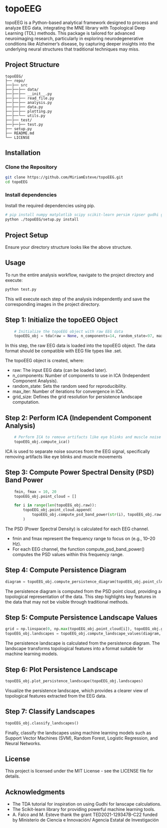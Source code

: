# topoEEG

topoEEG is a Python-based analytical framework designed to process and analyze EEG data, integrating the MNE library with Topological Deep Learning (TDL) methods. This package is tailored for advanced neuroimaging research, particularly in exploring neurodegenerative conditions like Alzheimer’s disease, by capturing deeper insights into the underlying neural structures that traditional techniques may miss.


## Project Structure
```
topoEEG/
├── repo/
├──├── src
├──├──├── data/
├──├──├── __init__.py
├──├──├── read_file.py
├──├──├── analysis.py
├──├──├── data.py
├──├──├── plotting.py
├──├──└── utils.py
├──├── test/
├──├──├── test.py
├── setup.py
├── README.md
└── LICENSE
```

## Installation

### Clone the Repository

```bash
git clone https://github.com/MiriamEsteve/topoEEG.git
cd topoEEG
```

### Install dependencies
Install the required dependencies using pip.

```bash
# pip install numpy matplotlib scipy scikit-learn persim ripser gudhi giotto-tda POT datalad
python ./topoEEG/setup.py install
```

## Project Setup
Ensure your directory structure looks like the above structure.

## Usage
To run the entire analysis workflow, navigate to the project directory and execute:
```bash
python test.py
```

This will execute each step of the analysis independently and save the corresponding images in the project directory.


## Step 1: Initialize the topoEEG Object
```python
    # Initialize the topoEEG object with raw EEG data
    topoEEG_obj = tda(raw = None, n_components=14, random_state=97, max_iter=100, grid_size = 10000)

```
In this step, the raw EEG data is loaded into the topoEEG object. The data format should be compatible with EEG file types like .set.

The topoEEG object is created, where:
- raw: The input EEG data (can be loaded later).
- n_components: Number of components to use in ICA (Independent Component Analysis).
- random_state: Sets the random seed for reproducibility.
- max_iter: Number of iterations for convergence in ICA.
- grid_size: Defines the grid resolution for persistence landscape computation.


## Step 2: Perform ICA (Independent Component Analysis)
```python
    # Perform ICA to remove artifacts like eye blinks and muscle noise
    topoEEG_obj.compute_ica()
```
ICA is used to separate noise sources from the EEG signal, specifically removing artifacts like eye blinks and muscle movements

## Step 3: Compute Power Spectral Density (PSD) Band Power
```python
    fmin, fmax = 10, 20
    topoEEG_obj.point_cloud = []

    for i in range(len(topoEEG_obj.raw)):
        topoEEG_obj.point_cloud.append(
            topoEEG_obj.compute_psd_band_power(str(i), topoEEG_obj.raw[i], fmin, fmax)
        )
```
The PSD (Power Spectral Density) is calculated for each EEG channel.

- fmin and fmax represent the frequency range to focus on (e.g., 10–20 Hz).
- For each EEG channel, the function compute_psd_band_power() computes the PSD values within this frequency range.


## Step 4: Compute Persistence Diagram
```python
diagram = topoEEG_obj.compute_persistence_diagram(topoEEG_obj.point_cloud[i])
```

The persistence diagram is computed from the PSD point cloud, providing a topological representation of the data. This step highlights key features in the data that may not be visible through traditional methods.

## Step 5: Compute Persistence Landscape Values
```python
grid = np.linspace(0, np.max(topoEEG_obj.point_cloud[i]), topoEEG_obj.grid_size)
topoEEG_obj.landscapes = topoEEG_obj.compute_landscape_values(diagram, grid)
```

The persistence landscape is calculated from the persistence diagram. The landscape transforms topological features into a format suitable for machine learning models.

## Step 6: Plot Persistence Landscape
```python
topoEEG_obj.plot_persistence_landscape(topoEEG_obj.landscapes)
```

Visualize the persistence landscape, which provides a clearer view of topological features extracted from the EEG data.

## Step 7: Classify Landscapes
```python
topoEEG_obj.classify_landscapes()
```

Finally, classify the landscapes using machine learning models such as Support Vector Machines (SVM), Random Forest, Logistic Regression, and Neural Networks.


## License
This project is licensed under the MIT License - see the LICENSE file for details.

## Acknowledgments
- The TDA tutorial for inspiration on using Gudhi for lanscape calculations.
- The Scikit-learn library for providing powerful machine learning tools.
- A. Falco and M. Esteve thank the grant TED2021-129347B-C22 funded by Ministerio de Ciencia e Innovación/ Agencia Estatal de Investigación
